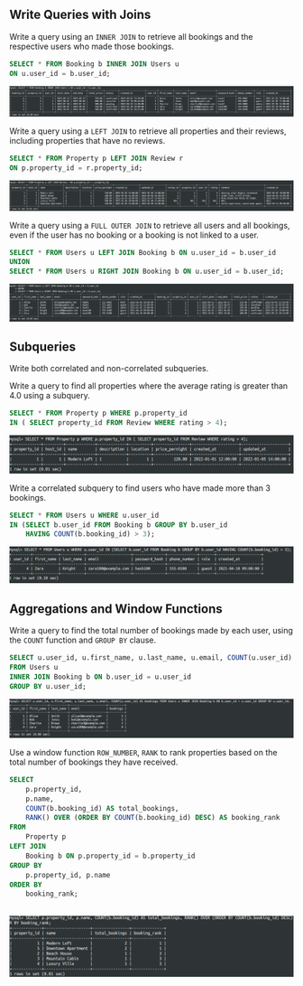 ## Write Queries with Joins
Write a query using an `INNER JOIN` to retrieve all bookings and the respective users who made those bookings.

```sql
SELECT * FROM Booking b INNER JOIN Users u 
ON u.user_id = b.user_id;
```

![](images/inner_join.png)

Write a query using a `LEFT JOIN` to retrieve all properties and their reviews, including properties that have no reviews.

```sql
SELECT * FROM Property p LEFT JOIN Review r 
ON p.property_id = r.property_id;
```
![](images/left_join.png)

Write a query using a `FULL OUTER JOIN` to retrieve all users and all bookings, even if the user has no booking or a booking is not linked to a user.
```sql
SELECT * FROM Users u LEFT JOIN Booking b ON u.user_id = b.user_id
UNION
SELECT * FROM Users u RIGHT JOIN Booking b ON u.user_id = b.user_id;
```
![](images/full_join.png)

## Subqueries
Write both correlated and non-correlated subqueries.

Write a query to find all properties where the average rating is greater than 4.0 using a subquery.

```sql
SELECT * FROM Property p WHERE p.property_id 
IN ( SELECT property_id FROM Review WHERE rating > 4);
```
![](images/non-corelate.png)

Write a correlated subquery to find users who have made more than 3 bookings.
```SQL
SELECT * FROM Users u WHERE u.user_id 
IN (SELECT b.user_id FROM Booking b GROUP BY b.user_id 
    HAVING COUNT(b.booking_id) > 3);
```
![](images/corelated.png)

## Aggregations and Window Functions
Write a query to find the total number of bookings made by each user, using the `COUNT` function and `GROUP BY` clause.

```SQL
SELECT u.user_id, u.first_name, u.last_name, u.email, COUNT(u.user_id) AS bookings 
FROM Users u 
INNER JOIN Booking b ON b.user_id = u.user_id 
GROUP BY u.user_id;
```
![](images/bookings_count.png)


Use a window function `ROW_NUMBER`, `RANK` to rank properties based on the total number of bookings they have received.

```SQL
SELECT 
    p.property_id,
    p.name,
    COUNT(b.booking_id) AS total_bookings,
    RANK() OVER (ORDER BY COUNT(b.booking_id) DESC) AS booking_rank
FROM 
    Property p
LEFT JOIN 
    Booking b ON p.property_id = b.property_id
GROUP BY 
    p.property_id, p.name
ORDER BY 
    booking_rank;
    
```
![](images/rank.png)
